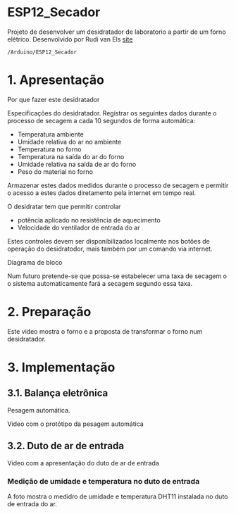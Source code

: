 # ESP12_Secador
Projeto de desenvolver um desidratador de laboratorio a partir de um forno elétrico.
Desenvolvido por Rudi van Els [site](http://fga.unb.br/rudi.van) 
 
`/Arduino/ESP12_Secador`


# 1. Apresentação 

Por que fazer este desidratador

Especificações do desidratador.
Registrar os seguintes dados durante o processo de secagem a cada 10 segundos de forma automática:

- Temperatura ambiente 
- Umidade relativa do ar no ambiente
- Temperatura no forno
- Temperatura na saída do ar do forno
- Umidade relativa na saída de ar do forno
- Peso do material no forno

Armazenar estes dados medidos durante o processo de secagem e permitir o acesso a estes dados diretamento pela internet em tempo real.

O desidratar tem que permitir controlar

- potência aplicado no resistência de aquecimento
- Velocidade do ventilador de entrada do ar

Estes controles devem ser disponibilizados localmente nos botões de operação do desidratodor, mais também por um comando via internet.

Diagrama de bloco 

Num futuro pretende-se que possa-se estabelecer uma taxa de secagem o o sistema automaticamente fará a secagem segundo essa taxa.

# 2. Preparação

Este video mostra o forno e a proposta de transformar o forno num desidratador.



# 3. Implementação


## 3.1. Balança eletrônica
Pesagem automática. 

Video com o protótipo da pesagem automática


## 3.2. Duto de ar de entrada

Video com a apresentação do duto de ar de entrada

### Medição de umidade e temperatura no duto de entrada

A foto mostra o medidro de umidade e temperatura DHT11 instalada no duto de entrada do ar.
 



